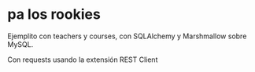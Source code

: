 # pa los rookies

Ejemplito con teachers y courses, con SQLAlchemy y Marshmallow sobre MySQL.

Con requests usando la extensión REST Client



